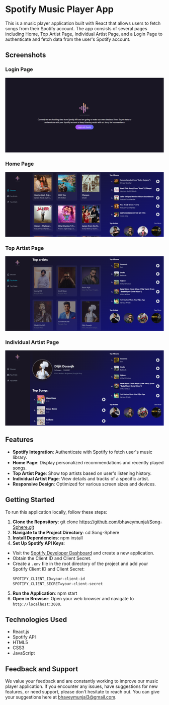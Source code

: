 # Spotify Music Player App

This is a music player application built with React that allows users to fetch songs from their Spotify account. The app consists of several pages including Home, Top Artist Page, Individual Artist Page, and a Login Page to authenticate and fetch data from the user's Spotify account.

## Screenshots

### Login Page
![Login Page](screenshots/login.png)

### Home Page
![Home Page](screenshots/screenshot1.png)

### Top Artist Page
![Top Artist Page](screenshots/top-artist.png)

### Individual Artist Page
![Individual Artist Page](screenshots/individual-artist.png)


## Features

- **Spotify Integration**: Authenticate with Spotify to fetch user's music library.
- **Home Page**: Display personalized recommendations and recently played songs.
- **Top Artist Page**: Show top artists based on user's listening history.
- **Individual Artist Page**: View details and tracks of a specific artist.
- **Responsive Design**: Optimized for various screen sizes and devices.

## Getting Started

To run this application locally, follow these steps:

1. **Clone the Repository**: git clone https://github.com/bhaveymunjal/Song-Sphere.git
2. **Navigate to the Project Directory**: cd Song-Sphere
3. **Install Dependencies**: npm install
4. **Set Up Spotify API Keys**:
- Visit the [Spotify Developer Dashboard](https://developer.spotify.com/dashboard/) and create a new application.
- Obtain the Client ID and Client Secret.
- Create a `.env` file in the root directory of the project and add your Spotify Client ID and Client Secret:
  ```
  SPOTIFY_CLIENT_ID=your-client-id
  SPOTIFY_CLIENT_SECRET=your-client-secret
  ```
5. **Run the Application**: npm start
6. **Open in Browser**: Open your web browser and navigate to `http://localhost:3000`.

## Technologies Used

- React.js
- Spotify API
- HTML5
- CSS3
- JavaScript

## Feedback and Support

We value your feedback and are constantly working to improve our music player application. If you encounter any issues, have suggestions for new features, or need support, please don't hesitate to reach out. You can give your suggestions here at bhaveymunjal3@gmail.com.
